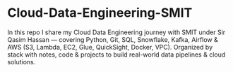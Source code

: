 # Cloud-Data-Engineering-SMIT
In this repo I share my Cloud Data Engineering journey with SMIT under Sir Qasim Hassan — covering Python, Git, SQL, Snowflake, Kafka, Airflow &amp; AWS (S3, Lambda, EC2, Glue, QuickSight, Docker, VPC). Organized by stack with notes, code &amp; projects to build real-world data pipelines &amp; cloud solutions.
